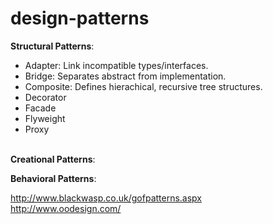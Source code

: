 # design-patterns
<b>Structural Patterns</b>:<br> 
- Adapter: Link incompatible types/interfaces.
- Bridge: Separates abstract from implementation.
- Composite: Defines hierachical, recursive tree structures.
- Decorator
- Facade
- Flyweight
- Proxy
<br>
<b>Creational Patterns</b>:<br>

<b>Behavioral Patterns</b>:<br>

http://www.blackwasp.co.uk/gofpatterns.aspx <br>
http://www.oodesign.com/
